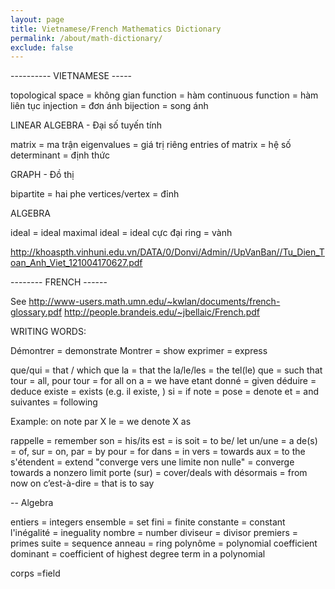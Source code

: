 ```yaml
---
layout: page
title: Vietnamese/French Mathematics Dictionary
permalink: /about/math-dictionary/
exclude: false
---
```


---------- VIETNAMESE -----

topological space = không gian
function = hàm
continuous function = hàm liên tục
injection = đơn ánh
bijection = song ánh

LINEAR ALGEBRA - Đại số tuyến tính

matrix = ma trận
eigenvalues = giá trị riêng
entries of matrix = hệ số
determinant = định thức

GRAPH - Đồ thị

bipartite = hai phe 
vertices/vertex = đỉnh

ALGEBRA 

ideal = ideal
maximal ideal = ideal cực đại
ring = vành

http://khoaspth.vinhuni.edu.vn/DATA/0/Donvi/Admin//UpVanBan//Tu_Dien_Toan_Anh_Viet_121004170627.pdf


-------- FRENCH ------

See http://www-users.math.umn.edu/~kwlan/documents/french-glossary.pdf
http://people.brandeis.edu/~jbellaic/French.pdf

WRITING WORDS:

 Démontrer = demonstrate 
 Montrer = show
 exprimer = express

 que/qui = that / which
 que la = that the 
 la/le/les = the
 tel(le) que = such that
 tour = all, pour tour = for all
 on a = we have
 etant donné = given
 déduire = deduce
 existe = exists (e.g. il existe, )
 si = if
 note = pose = denote
 et = and 
 suivantes = following

 Example: on note par X le = we denote X as 

 rappelle = remember
 son = his/its
 est = is 
 soit = to be/ let
 un/une = a 
 de(s) = of, sur = on, 
 par = by 
 pour = for
 dans = in
 vers = towards
 aux = to the 
 s'étendent = extend
 "converge vers une limite non nulle" = converge towards a nonzero limit
 porte (sur) = cover/deals with
 désormais = from now on
 c’est-à-dire = that is to say

-- Algebra

 entiers = integers
 ensemble = set
 fini = finite
 constante = constant
 l'inégalité = ineguality 
 nombre = number 
 diviseur = divisor
 premiers = primes
 suite = sequence
 anneau = ring
 polynôme = polynomial
 coefficient dominant = coefficient of highest degree term
 in a polynomial 

 corps =field
